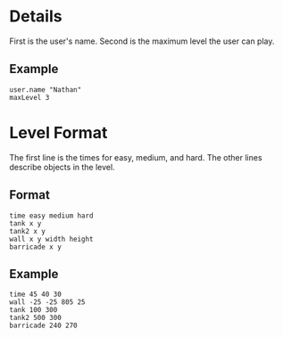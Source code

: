 # Details #

First is the user's name.
Second is the maximum level the user can play.

## Example ##

```
user.name "Nathan"
maxLevel 3
```

# Level Format #

The first line is the times for easy, medium, and hard. The other lines describe objects in the level.

## Format ##

```
time easy medium hard
tank x y
tank2 x y
wall x y width height
barricade x y
```

## Example ##

```
time 45 40 30
wall -25 -25 805 25
tank 100 300
tank2 500 300
barricade 240 270
```
